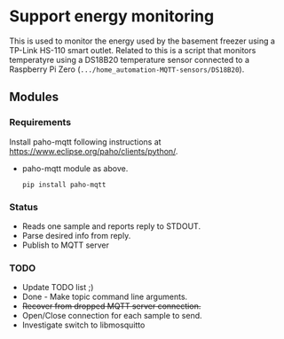 # Support energy monitoring

This is used to monitor the energy used by the basement freezer using a TP-Link HS-110
smart outlet. Related to this is a script that monitors temperatyre using a DS18B20
temperature sensor connected to a Raspberry Pi Zero
(`.../home_automation-MQTT-sensors/DS18B20`).

## Modules

### Requirements

Install paho-mqtt following instructions at https://www.eclipse.org/paho/clients/python/.

* paho-mqtt module as above.

    `pip install paho-mqtt`

### Status

* Reads one sample and reports reply to STDOUT.
* Parse desired info from reply.
* Publish to MQTT server

### TODO

* Update TODO list ;)
* Done - Make topic command line arguments.
* <s>Recover from dropped MQTT server connection.</s>
* Open/Close connection for each sample to send.
* Investigate switch to libmosquitto
